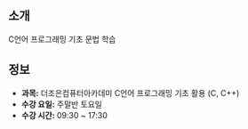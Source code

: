 
## 소개

 C언어 프로그래밍 기초 문법 학습

## 정보

- **과목:** 더조은컴퓨터아카데미 C언어 프로그래밍 기초 활용 (C, C++)
- **수강 요일:** 주말반 토요일
- **수강 시간:** 09:30 ~ 17:30

